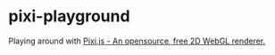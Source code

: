 # pixi-playground
Playing around with [Pixi.js - An opensource, free 2D WebGL renderer.](http://www.pixijs.com/)
